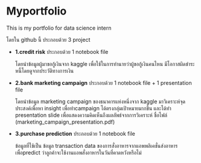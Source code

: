 # Myportfolio
This is my portfolio for data science intern

โดยใน github นี้ ประกอบด้วย 3 project 
* **1.credit risk** ประกอบด้วย 1 notebook file

    โดยนำข้อมูลผู้มาขอกู้เงินจาก kaggle เพื่อใช้ในการทำนายว่าผู้ขอกู้เงินคนไหน มีโอกาสผิดชำระหนี้โดยดูจากประวัติทางการเงิน
* **2.bank marketing campaign** ประกอบด้วย 1 notebook file + 1 presentation file
    
    โดยนำข้อมูล marketing campaign ของธนาคารแห่งหนึ่งจาก kaggle มาวิเคราะห์จุดประสงค์เพื่อหา insight เพื่อทำcampaign ได้ตรงกลุ่มเป้าหมายมากขึ้น และได้ทำ presentation slide เพื่อแสดงความคิดเห็นถึงผลลัพธ์จากการวิเคราะห์ ชื่อไฟล์ (marketing_campaign_presentation.pdf)
* **3.purchase prediction** ประกอบด้วย 1 notebook file

    ข้อมูลที่ใช้เป็น ข้อมูล transaction data ของการสั่งอาหารจากแอพพลิเคชั่นส่งอาหาร เพื่อpredict ว่าลูกค้าจะใช้งานแอพสั่งอาหารในวันที่คาดหวังหรือไม่

